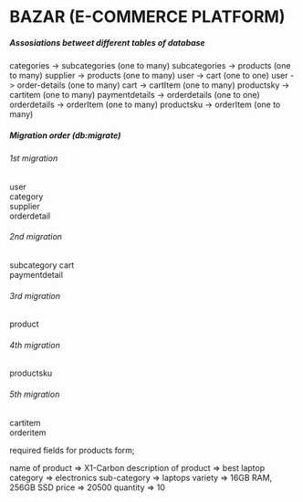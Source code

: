 # BAZAR (E-COMMERCE PLATFORM)



##### Assosiations betweet different tables of database

categories -> subcategories (one to many)
subcategories -> products  (one to many)
supplier -> products (one to many)
user -> cart (one to one)
user -> order-details (one to many)
cart -> cartItem (one to many)
productsky -> cartitem (one to many)
paymentdetails -> orderdetails (one to one)
orderdetails -> orderItem (one to many)
productsku -> orderItem (one to many)



##### Migration order (db:migrate)

###### 1st migration
user        
category    
supplier    
orderdetail 

###### 2nd migration
subcategory 
cart        
paymentdetail   

###### 3rd migration
product      

###### 4th migration
productsku  

###### 5th migration
cartitem    
orderitem   



required fields for products form;

name of product                 =>      X1-Carbon
description of product          =>      best laptop
category                        =>      electronics
sub-category                    =>      laptops
variety                         =>      16GB RAM, 256GB SSD
price                           =>      20500
quantity                        =>      10